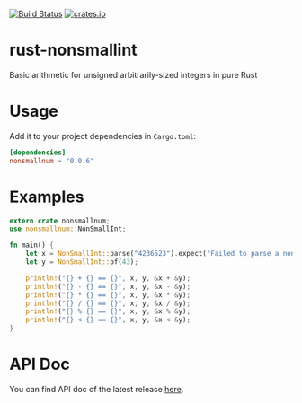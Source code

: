[![Build Status](https://travis-ci.org/amrhassan/rust-nonsmallnum.svg?branch=master)](https://travis-ci.org/amrhassan/rust-nonsmallnum) [![crates.io](https://img.shields.io/crates/v/nonsmallnum.svg)](https://crates.io/crates/nonsmallnum)

# rust-nonsmallint #
Basic arithmetic for unsigned arbitrarily-sized integers in pure Rust

# Usage #
Add it to your project dependencies in `Cargo.toml`:
```toml
[dependencies]
nonsmallnum = "0.0.6"
```

# Examples #
```rust
extern crate nonsmallnum;
use nonsmallnum::NonSmallInt;

fn main() {
    let x = NonSmallInt::parse("4236523").expect("Failed to parse a non-small number");
    let y = NonSmallInt::of(43);

    println!("{} + {} == {}", x, y, &x + &y);
    println!("{} - {} == {}", x, y, &x - &y);
    println!("{} * {} == {}", x, y, &x * &y);
    println!("{} / {} == {}", x, y, &x / &y);
    println!("{} % {} == {}", x, y, &x % &y);
    println!("{} < {} == {}", x, y, &x < &y);
}
```

# API Doc #
You can find API doc of the latest release [here](https://amrhassan.github.io/rust-nonsmallnum/nonsmallnum/).
